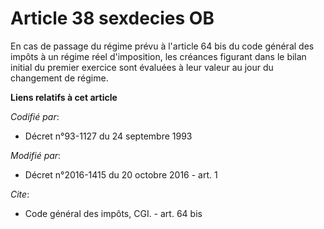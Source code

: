 # Article 38 sexdecies OB

En cas de passage du régime prévu à l'article 64 bis du code général des impôts à un régime réel d'imposition, les créances
figurant dans le bilan initial du premier exercice sont évaluées à leur valeur au jour du changement de régime.

**Liens relatifs à cet article**

_Codifié par_:

  - Décret n°93-1127 du 24 septembre 1993

_Modifié par_:

  - Décret n°2016-1415 du 20 octobre 2016 - art. 1

_Cite_:

  - Code général des impôts, CGI. - art. 64 bis
